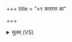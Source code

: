 +++
title = "०९ कतरत्त आ"

+++
<details><summary>मूलम् (VS)</summary>

क॑त॒रत्त॒ आ ह॑राणि॒ दधि॒ मन्थां॒ परि॒ श्रुत॑म्।  
जा॒याः पतिं॒ वि पृ॑च्छति रा॒ष्ट्रे राज्ञः॑ परि॒क्षितः॑ ॥
</details>